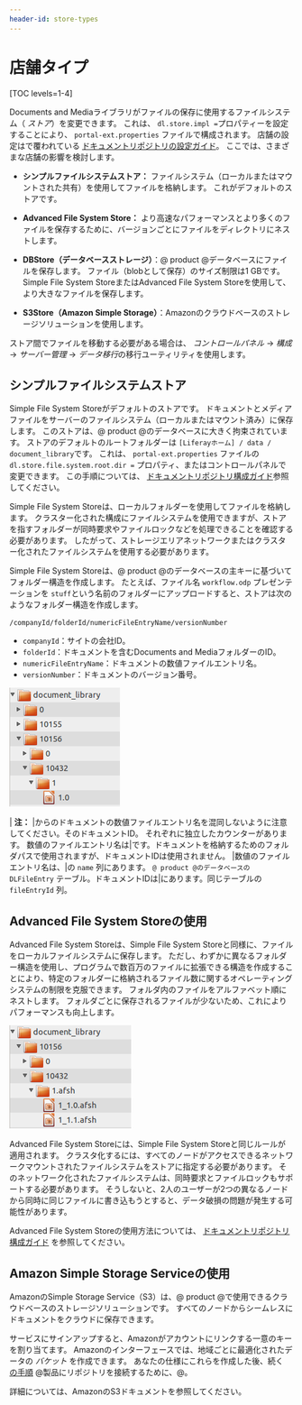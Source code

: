 ```yaml
---
header-id: store-types
---
```


# 店舗タイプ

[TOC levels=1-4]

Documents and Mediaライブラリがファイルの保存に使用するファイルシステム（ *ストア*）を変更できます。 これは、 `dl.store.impl =`プロパティーを設定することにより、 `portal-ext.properties` ファイルで構成されます。 店舗の設定はで覆われている [ドキュメントリポジトリの設定ガイド](/docs/7-1/deploy/-/knowledge_base/d/document-repository-configuration)。 ここでは、さまざまな店舗の影響を検討します。

  - **シンプルファイルシステムストア：** ファイルシステム（ローカルまたはマウントされた共有）を使用してファイルを格納します。 これがデフォルトのストアです。

  - **Advanced File System Store：** より高速なパフォーマンスとより多くのファイルを保存するために、バージョンごとにファイルをディレクトリにネストします。

  - **DBStore（データベースストレージ）**：@ product @データベースにファイルを保存します。 ファイル（blobとして保存）のサイズ制限は1 GBです。 Simple File System StoreまたはAdvanced File System Storeを使用して、より大きなファイルを保存します。

  - **S3Store（Amazon Simple Storage）**：Amazonのクラウドベースのストレージソリューションを使用します。

ストア間でファイルを移動する必要がある場合は、 *コントロールパネル* → *構成* → *サーバー管理* → *データ移行*の移行ユーティリティを使用します。

## シンプルファイルシステムストア

Simple File System Storeがデフォルトのストアです。 ドキュメントとメディアファイルをサーバーのファイルシステム（ローカルまたはマウント済み）に保存します。 このストアは、@ product @のデータベースに大きく拘束されています。 ストアのデフォルトのルートフォルダーは `[Liferayホーム] / data / document_library`です。 これは、 `portal-ext.properties` ファイルの `dl.store.file.system.root.dir =` プロパティ、またはコントロールパネルで変更できます。 この手順については、 [ドキュメントリポジトリ構成ガイド](/docs/7-1/deploy/-/knowledge_base/d/document-repository-configuration)参照してください。

Simple File System Storeは、ローカルフォルダーを使用してファイルを格納します。 クラスター化された構成にファイルシステムを使用できますが、ストアを指すフォルダーが同時要求やファイルロックなどを処理できることを確認する必要があります。 したがって、ストレージエリアネットワークまたはクラスター化されたファイルシステムを使用する必要があります。

Simple File System Storeは、@ product @のデータベースの主キーに基づいてフォルダー構造を作成します。 たとえば、ファイル名 `workflow.odp` プレゼンテーションを `stuff`という名前のフォルダーにアップロードすると、ストアは次のようなフォルダー構造を作成します。

    /companyId/folderId/numericFileEntryName/versionNumber

  - `companyId`：サイトの会社ID。
  - `folderId`：ドキュメントを含むDocuments and MediaフォルダーのID。
  - `numericFileEntryName`：ドキュメントの数値ファイルエントリ名。
  - `versionNumber`：ドキュメントのバージョン番号。

![図1：Simple File System Storeは、@ product @のデータベースの主キーに基づいてフォルダー構造を作成します。](../../../images/enterprise-file-system-store.png)

| **注：** |からのドキュメントの数値ファイルエントリ名を混同しないように注意してください。そのドキュメントID。 それぞれに独立したカウンターがあります。 数値のファイルエントリ名は|です。ドキュメントを格納するためのフォルダパスで使用されますが、ドキュメントIDは使用されません。 |数値のファイルエントリ名は、|の `name` 列にあります。 `@ product @のデータベースのDLFileEntry` テーブル。ドキュメントIDは|にあります。同じテーブルの `fileEntryId` 列。

## Advanced File System Storeの使用

Advanced File System Storeは、Simple File System Storeと同様に、ファイルをローカルファイルシステムに保存します。 ただし、わずかに異なるフォルダー構造を使用し、プログラムで数百万のファイルに拡張できる構造を作成することにより、特定のフォルダーに格納されるファイル数に関するオペレーティングシステムの制限を克服できます。 フォルダ内のファイルをアルファベット順にネストします。 フォルダごとに保存されるファイルが少ないため、これによりパフォーマンスも向上します。

![図2：Advanced File System Storeは、Simple File System Storeよりもネストされたフォルダー構造を作成します。](../../../images/enterprise-adv-file-system-store.png)

Advanced File System Storeには、Simple File System Storeと同じルールが適用されます。 クラスタ化するには、すべてのノードがアクセスできるネットワークマウントされたファイルシステムをストアに指定する必要があります。 そのネットワーク化されたファイルシステムは、同時要求とファイルロックもサポートする必要があります。 そうしないと、2人のユーザーが2つの異なるノードから同時に同じファイルに書き込もうとすると、データ破損の問題が発生する可能性があります。

Advanced File System Storeの使用方法については、 [ドキュメントリポジトリ構成ガイド](/docs/7-1/deploy/-/knowledge_base/d/using-the-advanced-file-system-store) を参照してください。

## Amazon Simple Storage Serviceの使用

AmazonのSimple Storage Service（S3）は、@ product @で使用できるクラウドベースのストレージソリューションです。 すべてのノードからシームレスにドキュメントをクラウドに保存できます。

サービスにサインアップすると、Amazonがアカウントにリンクする一意のキーを割り当てます。 Amazonのインターフェースでは、地域ごとに最適化されたデータの *バケット* を作成できます。 あなたの仕様にこれらを作成した後、続く [の手順](/docs/7-1/deploy/-/knowledge_base/d/using-amazon-simple-storage-service) @製品にリポジトリを接続するために、@。

詳細については、AmazonのS3ドキュメントを参照してください。
